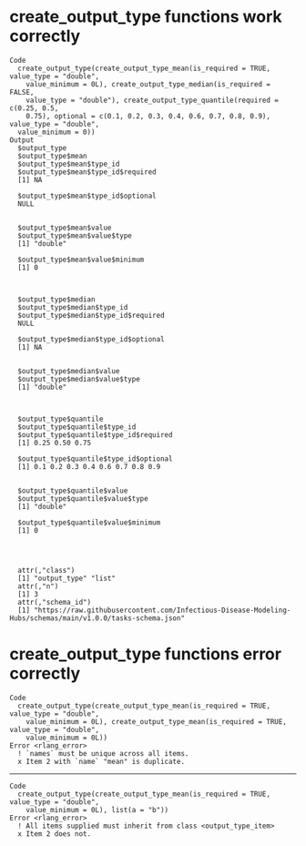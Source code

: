 # create_output_type functions work correctly

    Code
      create_output_type(create_output_type_mean(is_required = TRUE, value_type = "double",
        value_minimum = 0L), create_output_type_median(is_required = FALSE,
        value_type = "double"), create_output_type_quantile(required = c(0.25, 0.5,
        0.75), optional = c(0.1, 0.2, 0.3, 0.4, 0.6, 0.7, 0.8, 0.9), value_type = "double",
      value_minimum = 0))
    Output
      $output_type
      $output_type$mean
      $output_type$mean$type_id
      $output_type$mean$type_id$required
      [1] NA
      
      $output_type$mean$type_id$optional
      NULL
      
      
      $output_type$mean$value
      $output_type$mean$value$type
      [1] "double"
      
      $output_type$mean$value$minimum
      [1] 0
      
      
      
      $output_type$median
      $output_type$median$type_id
      $output_type$median$type_id$required
      NULL
      
      $output_type$median$type_id$optional
      [1] NA
      
      
      $output_type$median$value
      $output_type$median$value$type
      [1] "double"
      
      
      
      $output_type$quantile
      $output_type$quantile$type_id
      $output_type$quantile$type_id$required
      [1] 0.25 0.50 0.75
      
      $output_type$quantile$type_id$optional
      [1] 0.1 0.2 0.3 0.4 0.6 0.7 0.8 0.9
      
      
      $output_type$quantile$value
      $output_type$quantile$value$type
      [1] "double"
      
      $output_type$quantile$value$minimum
      [1] 0
      
      
      
      
      attr(,"class")
      [1] "output_type" "list"       
      attr(,"n")
      [1] 3
      attr(,"schema_id")
      [1] "https://raw.githubusercontent.com/Infectious-Disease-Modeling-Hubs/schemas/main/v1.0.0/tasks-schema.json"

# create_output_type functions error correctly

    Code
      create_output_type(create_output_type_mean(is_required = TRUE, value_type = "double",
        value_minimum = 0L), create_output_type_mean(is_required = TRUE, value_type = "double",
        value_minimum = 0L))
    Error <rlang_error>
      ! `names` must be unique across all items.
      x Item 2 with `name` "mean" is duplicate.

---

    Code
      create_output_type(create_output_type_mean(is_required = TRUE, value_type = "double",
        value_minimum = 0L), list(a = "b"))
    Error <rlang_error>
      ! All items supplied must inherit from class <output_type_item>
      x Item 2 does not.


